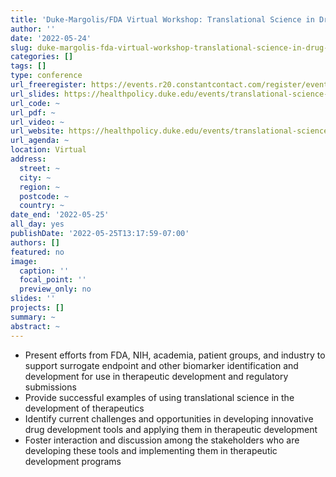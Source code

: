 ```yaml
---
title: 'Duke-Margolis/FDA Virtual Workshop: Translational Science in Drug Development – Surrogate Endpoints, Biomarkers, and More'
author: ''
date: '2022-05-24'
slug: duke-margolis-fda-virtual-workshop-translational-science-in-drug-development-surrogate-endpoints-biomarkers-and-more
categories: []
tags: []
type: conference
url_freeregister: https://events.r20.constantcontact.com/register/eventReg?oeidk=a07ej4uv92ec07a4494&oseq=&c=&ch=
url_slides: https://healthpolicy.duke.edu/events/translational-science-drug-development-surrogate-endpoints-biomarkers-and-more
url_code: ~
url_pdf: ~
url_video: ~
url_website: https://healthpolicy.duke.edu/events/translational-science-drug-development-surrogate-endpoints-biomarkers-and-more
url_agenda: ~
location: Virtual
address:
  street: ~
  city: ~
  region: ~
  postcode: ~
  country: ~
date_end: '2022-05-25'
all_day: yes
publishDate: '2022-05-25T13:17:59-07:00'
authors: []
featured: no
image:
  caption: ''
  focal_point: ''
  preview_only: no
slides: ''
projects: []
summary: ~
abstract: ~
---
```


<!--more-->
- Present efforts from FDA, NIH, academia, patient groups, and industry to support surrogate endpoint and other biomarker identification and development for use in therapeutic development and regulatory submissions  
- Provide successful examples of using translational science in the development of therapeutics  
- Identify current challenges and opportunities in developing innovative drug development tools and applying them in therapeutic development  
- Foster interaction and discussion among the stakeholders who are developing these tools and implementing them in therapeutic development programs  